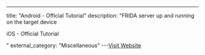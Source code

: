 ---
title: "Android - Official Tutorial"
description: "FRIDA server up and running on the target device


iOS - Official Tutorial

"
external_category: "Miscellaneous"
---[Visit Website](https://frida.re/docs/android/)

